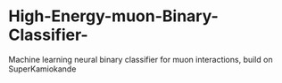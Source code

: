 # High-Energy-muon-Binary-Classifier-
Machine learning neural binary classifier for muon interactions, build on SuperKamiokande 

